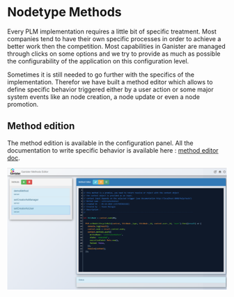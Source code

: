 # Nodetype Methods

Every PLM implementation requires a little bit of specific treatment. Most companies tend to have their own specific processes in order to achieve a better work then the competition. Most capabilities in Ganister are managed through clicks on some options and we try to provide as much as possible the configurability of the application on this configuration level.

Sometimes it is still needed to go further with the specifics of the implementation. Therefor we have built a method editor which allows to define specific behavior triggered either by a user action or some major system events like an node creation, a node update or even a node promotion.

## Method edition

The method edition is available in the configuration panel. All the documentation to write specific behavior is available here : [method editor doc](../30-Development/10-methodEditor.html).

![1558388009358](assets/1558388009358.png)
